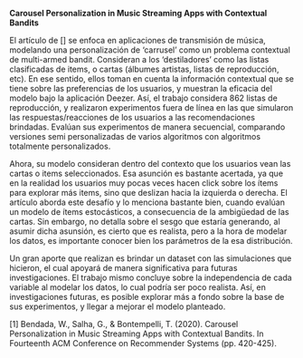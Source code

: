 **Carousel Personalization in Music Streaming Apps with Contextual Bandits**


El artículo de [] se enfoca en aplicaciones de transmisión de música, modelando una personalización de ‘carrusel’ como un problema contextual de multi-armed bandit. Consideran a los ‘destiladores’ como las listas clasificadas de items, o cartas (álbumes artistas, listas de reproducción, etc). En ese sentido, ellos toman en cuenta la información contextual que se tiene sobre las preferencias de los usuarios, y muestran la eficacia del modelo bajo la aplicación Deezer. Así, el trabajo considera 862 listas de reproducción, y realizaron experimentos fuera de línea en las que simularon las respuestas/reacciones de los usuarios a las recomendaciones brindadas.  Evalúan sus experimentos de manera secuencial, comparando versiones semi personalizadas de varios algoritmos con algoritmos totalmente personalizados.  

Ahora, su modelo consideran dentro del contexto que los usuarios vean las cartas o items seleccionados. Esa asunción es bastante acertada, ya que en la realidad los usuarios muy pocas veces hacen click sobre los ítems para explorar más items, sino que deslizan hacia la izquierda o derecha. El artículo aborda este desafío y lo menciona bastante bien,  cuando evalúan un modelo de ítems estocásticos, a consecuencia de la ambigüedad de las cartas. Sin embargo, no detalla sobre el sesgo que estaría generando, al asumir dicha asunsión, es cierto que es realista, pero a la hora de modelar los datos, es importante conocer bien los parámetros de la esa distribución.  

Un gran aporte que realizan es brindar un dataset con las simulaciones que hicieron, el cual apoyará de manera significativa para futuras investigaciones.  El trabajo mismo concluye sobre la independencia de cada variable al modelar los datos, lo cual podría ser poco realista. Así, en investigaciones futuras, es posible explorar más a fondo sobre la base de sus experimentos, y llegar a mejorar el modelo planteado.



[1] Bendada, W., Salha, G., & Bontempelli, T. (2020). Carousel Personalization in Music Streaming Apps with Contextual Bandits. In Fourteenth ACM Conference on Recommender Systems (pp. 420-425).

